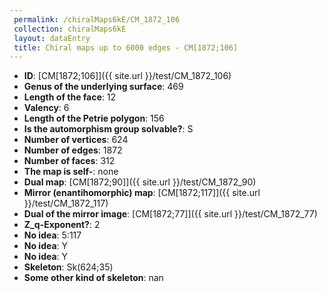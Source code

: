 ```yaml
--- 
 permalink: /chiralMaps6kE/CM_1872_106 
 collection: chiralMaps6kE
 layout: dataEntry
 title: Chiral maps up to 6000 edges - CM[1872;106]
---
```


- **ID**: [CM[1872;106]]({{ site.url }}/test/CM_1872_106)
- **Genus of the underlying surface**: 469
- **Length of the face**: 12
- **Valency**: 6
- **Length of the Petrie polygon**: 156
- **Is the automorphism group solvable?**: S
- **Number of vertices**: 624
- **Number of edges**: 1872
- **Number of faces**: 312
- **The map is self-**: none
- **Dual map**: [CM[1872;90]]({{ site.url }}/test/CM_1872_90)
- **Mirror (enantihomorphic) map**: [CM[1872;117]]({{ site.url }}/test/CM_1872_117)
- **Dual of the mirror image**: [CM[1872;77]]({{ site.url }}/test/CM_1872_77)
- **Z_q-Exponent?**: 2
- **No idea**:  5:117
- **No idea**: Y
- **No idea**: Y
- **Skeleton**: Sk(624;35)
- **Some other kind of skeleton**: nan

